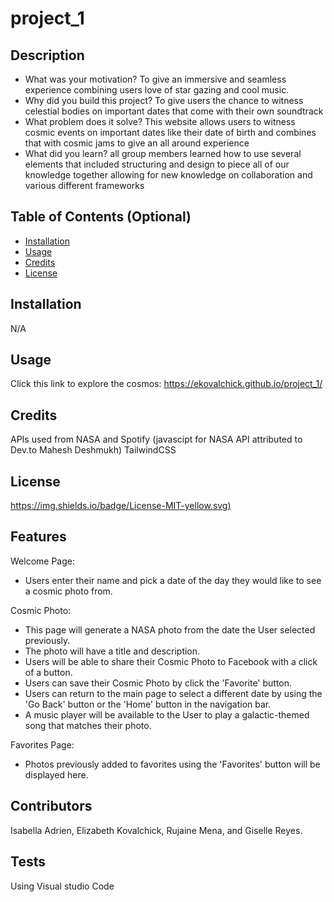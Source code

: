 # project_1


## Description
- What was your motivation? To give an immersive and seamless experience combining users love of star gazing and cool music. 
- Why did you build this project? To give users the chance to witness celestial bodies on important dates that come with their own soundtrack
- What problem does it solve? This website allows users to witness cosmic events on important dates like their date of birth and combines that with cosmic jams to give an all around experience 
- What did you learn? all group members learned how to use several elements that included structuring and design to piece all of our knowledge together allowing for new knowledge on collaboration and various different frameworks

## Table of Contents (Optional)

- [Installation](N/A)
- [Usage](#usage)
- [Credits](#credits)
- [License](#license)

## Installation
N/A

## Usage

Click this link to explore the cosmos: https://ekovalchick.github.io/project_1/

## Credits
APIs used from NASA and Spotify (javascipt for NASA API attributed to Dev.to Mahesh Deshmukh)
TailwindCSS 

## License

[https://img.shields.io/badge/License-MIT-yellow.svg)](https://opensource.org/licenses/MIT)


## Features

Welcome Page:
* Users enter their name and pick a date of the day they would like to see a cosmic photo from.

Cosmic Photo:
* This page will generate a NASA photo from the date the User selected previously.
* The photo will have a title and description.
* Users will be able to share their Cosmic Photo to Facebook with a click of a button.
* Users can save their Cosmic Photo by click the 'Favorite' button.
* Users can return to the main page to select a different date by using the 'Go Back' button or the 'Home' button in the navigation bar.
* A music player will be available to the User to play a galactic-themed song that matches their photo.

Favorites Page:
* Photos previously added to favorites using the 'Favorites' button will be displayed here.

## Contributors

Isabella Adrien, Elizabeth Kovalchick, Rujaine Mena, and Giselle Reyes.

## Tests

Using Visual studio Code
